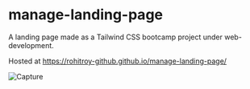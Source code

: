 # manage-landing-page
A landing page made as a Tailwind CSS bootcamp project under web-development.

Hosted at https://rohitroy-github.github.io/manage-landing-page/

![Capture](https://user-images.githubusercontent.com/68563695/173320523-25871064-7812-4032-8257-1628ac4b733a.PNG)

